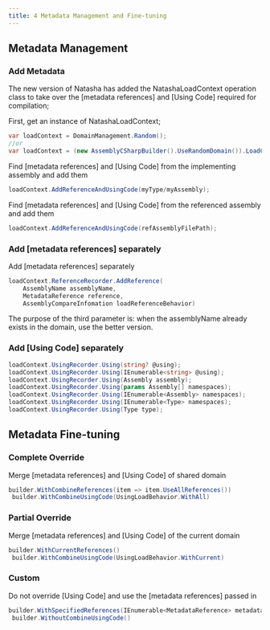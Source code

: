 ```yaml
---
title: 4 Metadata Management and Fine-tuning
---
```


## Metadata Management

### Add Metadata

The new version of Natasha has added the NatashaLoadContext operation class to take over the [metadata references] and [Using Code] required for compilation;

First, get an instance of NatashaLoadContext;

```cs
var loadContext = DomainManagement.Random();
//or
var loadContext = (new AssemblyCSharpBuilder().UseRandomDomain()).LoadContext;
```

Find [metadata references] and [Using Code] from the implementing assembly and add them

```CS
loadContext.AddReferenceAndUsingCode(myType/myAssembly);
```

Find [metadata references] and [Using Code] from the referenced assembly and add them

```cs
loadContext.AddReferenceAndUsingCode(refAssemblyFilePath);
```

### Add [metadata references] separately

Add [metadata references] separately

```cs
loadContext.ReferenceRecorder.AddReference(
    AssemblyName assemblyName, 
    MetadataReference reference, 
    AssemblyCompareInfomation loadReferenceBehavior)
```

The purpose of the third parameter is: when the assemblyName already exists in the domain, use the better version.

### Add [Using Code] separately

```cs
loadContext.UsingRecorder.Using(string? @using);
loadContext.UsingRecorder.Using(IEnumerable<string> @using);
loadContext.UsingRecorder.Using(Assembly assembly);
loadContext.UsingRecorder.Using(params Assembly[] namespaces);
loadContext.UsingRecorder.Using(IEnumerable<Assembly> namespaces);
loadContext.UsingRecorder.Using(IEnumerable<Type> namespaces);
loadContext.UsingRecorder.Using(Type type);
```

## Metadata Fine-tuning

### Complete Override

Merge [metadata references] and [Using Code] of shared domain

```cs
builder.WithCombineReferences(item => item.UseAllReferences())
 builder.WithCombineUsingCode(UsingLoadBehavior.WithAll)
```

### Partial Override

Merge [metadata references] and [Using Code] of the current domain

```cs
builder.WithCurrentReferences()
 builder.WithCombineUsingCode(UsingLoadBehavior.WithCurrent)
```

### Custom

Do not override [Using Code] and use the [metadata references] passed in

```cs
builder.WithSpecifiedReferences(IEnumerable<MetadataReference> metadataReferences)
 builder.WithoutCombineUsingCode()
```

